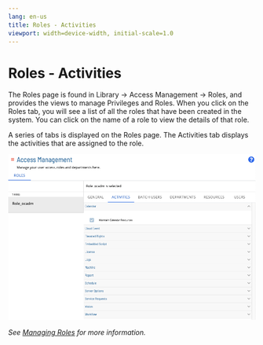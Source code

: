 ```yaml
---
lang: en-us
title: Roles - Activities
viewport: width=device-width, initial-scale=1.0
---
```


# Roles - Activities

The Roles page is found in Library -> Access Management -> Roles, and provides the views to manage Privileges and Roles. When you click on the Roles tab, you will see a list of all the roles that have been created in the system. You can click on the name of a role to view the details of that role.

A series of tabs is displayed on the Roles page. The Activities tab displays the activities that are assigned to the role.

![Roles Page - Activities](../../../../../../Resources/Images/SM/Library/AccessManagement/roles-activities-tab.png 'Roles Page - Activities')

_See [Managing Roles](Managing-Roles.md) for more information._
